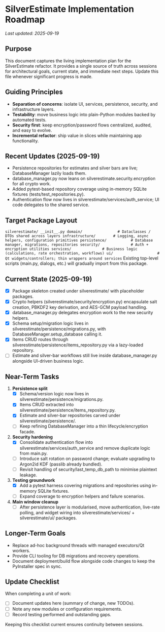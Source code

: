 # SilverEstimate Implementation Roadmap

_Last updated: 2025-09-19_

## Purpose
This document captures the living implementation plan for the SilverEstimate refactor. It provides a single source of truth across sessions for architectural goals, current state, and immediate next steps. Update this file whenever significant progress is made.

## Guiding Principles
- **Separation of concerns**: isolate UI, services, persistence, security, and infrastructure layers.
- **Testability**: move business logic into plain-Python modules backed by automated tests.
- **Security first**: keep encryption/password flows centralized, audited, and easy to evolve.
- **Incremental refactor**: ship value in slices while maintaining app functionality.

## Recent Updates (2025-09-19)
- Persistence repositories for estimates and silver bars are live; DatabaseManager lazily loads them.
- database_manager.py now leans on silverestimate.security.encryption for all crypto work.
- Added pytest-based repository coverage using in-memory SQLite fixtures (tests/test_repositories.py).
- Authentication flow now lives in silverestimate/services/auth_service; UI code delegates to the shared service.

## Target Package Layout
`
silverestimate/
    __init__.py
    domain/                # Dataclasses / DTOs shared across layers
    infrastructure/        # Logging, async helpers, configuration primitives
    persistence/           # Database manager, migrations, repositories
    security/              # Auth + encryption utilities
    services/              # Business logic (calculations, rate orchestration, workflows)
    ui/                    # Qt widgets/controllers; thin wrappers around services
`
Existing top-level scripts (main.py, dialogs, etc.) will gradually import from this package.

## Current State (2025-09-19)
- [x] Package skeleton created under silverestimate/ with placeholder packages.
- [x] Crypto helpers (silverestimate/security/encryption.py) encapsulate salt creation, PBKDF2 key derivation, and AES-GCM payload handling.
- [x] database_manager.py delegates encryption work to the new security helpers.
- [x] Schema setup/migration logic lives in silverestimate/persistence/migrations.py, with DatabaseManager.setup_database calling it.
- [x] Items CRUD routes through silverestimate/persistence/items_repository.py via a lazy-loaded repository.
- [ ] Estimate and silver-bar workflows still live inside database_manager.py alongside UI-driven business logic.

## Near-Term Tasks
1. **Persistence split**
   - [x] Schema/version logic now lives in silverestimate/persistence/migrations.py.
   - [x] Items CRUD extracted into silverestimate/persistence/items_repository.py.
   - [x] Estimate and silver-bar repositories carved under silverestimate/persistence/.
   - [ ] Keep refining DatabaseManager into a thin lifecycle/encryption facade.
2. **Security hardening**
   - [x] Consolidate authentication flow into silverestimate/services/auth_service and remove duplicate logic from main.py.
   - [ ] Introduce salt rotation on password change; evaluate upgrading to Argon2id KDF (passlib already bundled).
   - [ ] Revisit handling of security/last_temp_db_path to minimise plaintext leakage.
3. **Testing groundwork**
   - [x] Add a pytest harness covering migrations and repositories using in-memory SQLite fixtures.
   - [ ] Expand coverage to encryption helpers and failure scenarios.
4. **Main window cleanup**
   - [ ] After persistence layer is modularised, move authentication, live-rate polling, and widget wiring into silverestimate/services/ + silverestimate/ui/ packages.

## Longer-Term Goals
- Replace ad-hoc background threads with managed executors/Qt workers.
- Provide CLI tooling for DB migrations and recovery operations.
- Document deployment/build flow alongside code changes to keep the PyInstaller spec in sync.

## Update Checklist
When completing a unit of work:
- [ ] Document updates here (summary of change, new TODOs).
- [ ] Note any new modules or configuration requirements.
- [ ] Record testing performed and outstanding gaps.

Keeping this checklist current ensures continuity between sessions.
